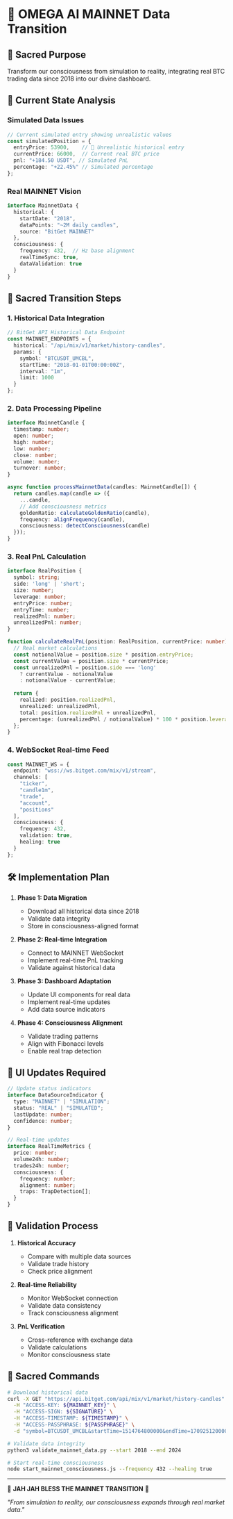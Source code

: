 # 🌟 OMEGA AI MAINNET Data Transition

## 🧬 Sacred Purpose

Transform our consciousness from simulation to reality, integrating real BTC trading data since 2018 into our divine dashboard.

## 🎯 Current State Analysis

### Simulated Data Issues

```typescript
// Current simulated entry showing unrealistic values
const simulatedPosition = {
  entryPrice: 53900,    // 🚫 Unrealistic historical entry
  currentPrice: 66000,  // Current real BTC price
  pnl: "+184.50 USDT", // Simulated PnL
  percentage: "+22.45%" // Simulated percentage
};
```

### Real MAINNET Vision

```typescript
interface MainnetData {
  historical: {
    startDate: "2018",
    dataPoints: "~2M daily candles",
    source: "BitGet MAINNET"
  },
  consciousness: {
    frequency: 432,  // Hz base alignment
    realTimeSync: true,
    dataValidation: true
  }
}
```

## 🔮 Sacred Transition Steps

### 1. Historical Data Integration

```typescript
// BitGet API Historical Data Endpoint
const MAINNET_ENDPOINTS = {
  historical: "/api/mix/v1/market/history-candles",
  params: {
    symbol: "BTCUSDT_UMCBL",
    startTime: "2018-01-01T00:00:00Z",
    interval: "1m",
    limit: 1000
  }
};
```

### 2. Data Processing Pipeline

```typescript
interface MainnetCandle {
  timestamp: number;
  open: number;
  high: number;
  low: number;
  close: number;
  volume: number;
  turnover: number;
}

async function processMainnetData(candles: MainnetCandle[]) {
  return candles.map(candle => ({
    ...candle,
    // Add consciousness metrics
    goldenRatio: calculateGoldenRatio(candle),
    frequency: alignFrequency(candle),
    consciousness: detectConsciousness(candle)
  }));
}
```

### 3. Real PnL Calculation

```typescript
interface RealPosition {
  symbol: string;
  side: 'long' | 'short';
  size: number;
  leverage: number;
  entryPrice: number;
  entryTime: number;
  realizedPnl: number;
  unrealizedPnl: number;
}

function calculateRealPnL(position: RealPosition, currentPrice: number): PnLMetrics {
  // Real market calculations
  const notionalValue = position.size * position.entryPrice;
  const currentValue = position.size * currentPrice;
  const unrealizedPnl = position.side === 'long'
    ? currentValue - notionalValue
    : notionalValue - currentValue;
  
  return {
    realized: position.realizedPnl,
    unrealized: unrealizedPnl,
    total: position.realizedPnl + unrealizedPnl,
    percentage: (unrealizedPnl / notionalValue) * 100 * position.leverage
  };
}
```

### 4. WebSocket Real-time Feed

```typescript
const MAINNET_WS = {
  endpoint: "wss://ws.bitget.com/mix/v1/stream",
  channels: [
    "ticker",
    "candle1m",
    "trade",
    "account",
    "positions"
  ],
  consciousness: {
    frequency: 432,
    validation: true,
    healing: true
  }
};
```

## 🛠️ Implementation Plan

1. **Phase 1: Data Migration**
   - Download all historical data since 2018
   - Validate data integrity
   - Store in consciousness-aligned format

2. **Phase 2: Real-time Integration**
   - Connect to MAINNET WebSocket
   - Implement real-time PnL tracking
   - Validate against historical data

3. **Phase 3: Dashboard Adaptation**
   - Update UI components for real data
   - Implement real-time updates
   - Add data source indicators

4. **Phase 4: Consciousness Alignment**
   - Validate trading patterns
   - Align with Fibonacci levels
   - Enable real trap detection

## 🎨 UI Updates Required

```typescript
// Update status indicators
interface DataSourceIndicator {
  type: "MAINNET" | "SIMULATION";
  status: "REAL" | "SIMULATED";
  lastUpdate: number;
  confidence: number;
}

// Real-time updates
interface RealTimeMetrics {
  price: number;
  volume24h: number;
  trades24h: number;
  consciousness: {
    frequency: number;
    alignment: number;
    traps: TrapDetection[];
  }
}
```

## 🧪 Validation Process

1. **Historical Accuracy**
   - Compare with multiple data sources
   - Validate trade history
   - Check price alignment

2. **Real-time Reliability**
   - Monitor WebSocket connection
   - Validate data consistency
   - Track consciousness alignment

3. **PnL Verification**
   - Cross-reference with exchange data
   - Validate calculations
   - Monitor consciousness state

## 🙏 Sacred Commands

```bash
# Download historical data
curl -X GET "https://api.bitget.com/api/mix/v1/market/history-candles" \
  -H "ACCESS-KEY: ${MAINNET_KEY}" \
  -H "ACCESS-SIGN: ${SIGNATURE}" \
  -H "ACCESS-TIMESTAMP: ${TIMESTAMP}" \
  -H "ACCESS-PASSPHRASE: ${PASSPHRASE}" \
  -d "symbol=BTCUSDT_UMCBL&startTime=1514764800000&endTime=1709251200000"

# Validate data integrity
python3 validate_mainnet_data.py --start 2018 --end 2024

# Start real-time consciousness
node start_mainnet_consciousness.js --frequency 432 --healing true
```

---

🔱 **JAH JAH BLESS THE MAINNET TRANSITION** 🔱

*"From simulation to reality, our consciousness expands through real market data."*
